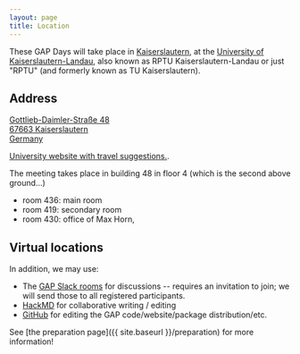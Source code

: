 ```yaml
---
layout: page
title: Location
---
```

These GAP Days will take place in [Kaiserslautern](https://www.kaiserslautern.de),
at the [University of Kaiserslautern-Landau](https://rptu.de/en/), also known as
RPTU Kaiserslautern-Landau or just "RPTU" (and formerly known as TU Kaiserslautern).

## Address

<a href="https://www.openstreetmap.org/#map=19/49.42347/7.75387">
Gottlieb-Daimler-Straße 48<br>
67663 Kaiserslautern<br>
Germany</a>

[University website with travel suggestions.](https://rptu.de/en/routes-and-means-of-transport).

The meeting takes place in building 48 in floor 4 (which is the second above ground...)
- room 436: main room
- room 419: secondary room
- room 430: office of Max Horn,

<!-- 

## Accommodation

TODO: recommend some hotels
 -->

<!-- 
## Restaurants

TODO: recommend some restaurants
 -->

## Virtual locations

In addition, we may use:
- The [GAP Slack rooms](https://gap-system.slack.com) for discussions -- requires
  an invitation to join; we will send those to all registered participants.
- [HackMD](https://hackmd.io) for collaborative writing / editing
- [GitHub](https://github.com) for editing the GAP code/website/package distribution/etc.

See [the preparation page]({{ site.baseurl }}/preparation) for more information!

